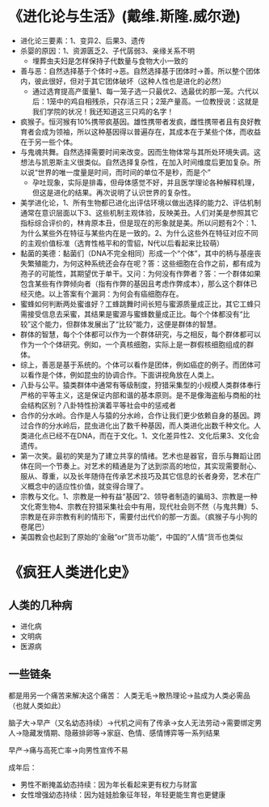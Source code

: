 # 《进化论与生活》(戴维.斯隆.威尔逊)
- 进化论三要素：1、变异2、后果3、遗传
- 杀婴的原因：1、资源匮乏2、子代孱弱3、亲缘关系不明
    - 埋葬虫夫妇是怎样保持子代数量与食物大小一致的
- 善与恶：自然选择基于个体时→恶。自然选择基于团体时→善。所以整个团体内，彼此很好，但对于其它团体破坏（这种人性也是进化的必然）
    - 通过选育提高产蛋量1、每一笼子选一只最优2、选最优的那一笼。六代以后：1笼中的鸡自相残杀，只存活三只；2笼产量高。一位教授说：这就是我们学院的状况！我还知道这三只鸡的名字！
- 疯猴子。恒河猴有10%携带疯基因。雄性携带者发疯，雌性携带者且有良好教育者会成为领袖，所以这种基因得以普遍存在，其成本在于某些个体，而收益在于另一些个体。
- 与鬼魂共舞。自然选择需要时间来改变。因而生物体常与其所处环境失调。这想法与凯恩斯主义很类似。自然选择复杂性，在加入时间维度后更加复杂。所以说“世界的唯一度量是时间，而时间的单位不是秒，而是个”
    - 孕吐现象，实际是排毒，但母体感觉不好，并且医学理论各种解释机理，但这是进化的结果。再次说明了认识世界的复杂性。
- 美学进化论，1、所有生物都已进化出评估环境以做出选择的能力2、评估机制通常在意识层面以下3、这些机制主观体验，反映美丑。人们对美是参照其它指标综合评价的，林肯原本丑，但是现在的形象就是美。所以问题有2个：1、为什么某些外在特征与某些内在是一致的。2、为什么这些外在特征对应不同的主观价值标准（选育性格平和的雪貂，N代以后看起来比较萌）
- 黏菌的美德：黏菌们（DNA不完全相同）形成一个“个体”，其中的柄与基座丧失繁殖能力，为何这种系统还会存在呢？答：这些细胞在合作之前，都有成为孢子的可能性，其期望优于单干。又问：为何没有作弊者？答：一个群体如果包含某些有作弊倾向者（指有作弊的基因且考虑作弊成本），那么这个群体已经灭绝。以上答案有个漏洞：为何会有癌细胞存在。
- 蜜蜂如何判断两处蜜谁好？工蜂跳舞时间长短与蜜源质量成正比，其它工蜂只需接受信息去采蜜，其结果是蜜源与蜜蜂数量成正比。每个个体都没有“比较”这个能力，但群体发展出了“比较”能力，这便是群体的智慧。
- 群体的智慧，每个个体都可以作为一个群体研究，与之相反，每个群体都可以作为一个个体研究。例如，一个真核细胞，实际上是一群假核细胞组成的群体。
- 综上，善恶是基于系统的。个体可以看作是团体，例如癌症的例子。而团体可以看作是个体，例如昆虫的协调合作。下面讲视角放在人类上。
- 八卦与公平。猿类群体中通常有等级制度，狩猎采集型的小规模人类群体奉行严格的平等主义，这是保证内部和谐的基本原则。是不是像海盗船与商船的社会结构区别？八卦特性扮演着平等社会中的惩戒者
- 合作的分水岭。合作是人与猿的分水岭，合作让我们更少依赖自身的基因。跨过合作的分水岭后，昆虫进化出了数千种基因，而人类进化出数千种文化。人类进化点已经不在DNA，而在于文化。1、文化差异性2、文化后果3、文化会遗传。
- 第一次笑。最初的笑是为了建立共享的情绪。艺术也是器官，音乐与舞蹈让团体在同一个节奏上。对艺术的精通是为了达到崇高的地位，其实现需要耐心、服从、尊重，以及长年随侍在传承艺术技巧及其它信息的长者身旁，艺术在广义概念中的适应性价值，就变得合理了。
- 宗教与文化。1、宗教是一种有益“基因”2、领导者制造的骗局3、宗教是一种文化寄生物4、宗教在狩猎采集社会中有用，现代社会则不然（与鬼共舞）5、宗教是在非宗教有利的情形下，需要付出代价的那一方面。（疯猴子与小狗的卷尾巴）
- 美国教会也起到了原始的’金融“or”货币功能“，中国的”人情“货币也类似

# 《疯狂人类进化史》
## 人类的几种病
- 进化病
- 文明病
- 医源病

## 一些链条
都是用另一个痛苦来解决这个痛苦：
人类无毛→散热理论→盐成为人类必需品（也就人类如此）

脑子大→早产（又名幼态持续）→代机之间有了传承→女人无法劳动→需要绑定男人→隐藏发情期、隐蔽排卵等→家庭、色情、感情博弈等一系列结果

早产→痛与高死亡率→向男性宣传不易

成年后：
- 男性不断掩盖幼态持续：因为年长看起来更有权力与财富
- 女性增强幼态持续：因为娃娃脸象征年轻，年轻更能生育也更健康
